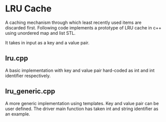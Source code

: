 # LRU Cache

A caching mechanism through which least recently used items are discarded first.
Following code implements a prototype of LRU cache in c++ using unordered map and list STL.

It takes in input as a key and a value pair.

## lru.cpp
A basic implementation with key and value pair hard-coded as int and int identifier respectively.

## lru_generic.cpp
A more generic implementation using templates. Key and value pair can be user defined.
The driver main function has taken int and string identifier as an example.
